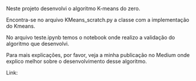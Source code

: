Neste projeto desenvolvi o algoritmo K-means do zero.

Encontra-se no arquivo KMeans_scratch.py a classe com a implementação do Kmeans.

No arquivo teste.ipynb temos o notebook onde realizo a validação do algoritmo que desenvolvi.

Para mais explicações, por favor, veja a minha publicação no Medium  onde explico melhor sobre o desenvolvimento desse algoritmo.

Link: <a src=https://medium.com/@alexandreesposte/desenvolvimento-do-algoritmo-k-means-uma-abordagem-personalizada-3ad1c3116ea7 >